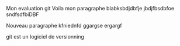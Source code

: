 Mon evaluation git 
Voila mon paragraphe blabksbdjdbfje
jbdjfbsdbfoe
sndfsdfbiDBF

Nouveau paragraphe
kfniednfd
ggargse
ergargf

git est un logiciel de versionning 
